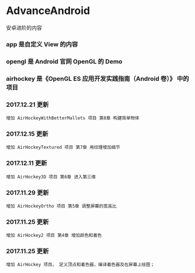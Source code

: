 # AdvanceAndroid
安卓进阶的内容

### app 是自定义 View 的内容
### opengl 是 Android 官网 OpenGL 的 Demo
### airhockey 是《OpenGL ES 应用开发实践指南（Android 卷）》 中的项目


### 2017.12.21 更新
    增加 AirHockeyWithBetterMallets 项目 第8章 构建简单物体
### 2017.12.15 更新
    增加 AirHockeyTextured 项目 第7章 用纹理增加细节
### 2017.12.11 更新
    增加 AirHockey3D 项目 第6章 进入第三维
### 2017.11.29 更新
    增加 AirHockeyOrtho 项目 第5章 调整屏幕的宽高比
### 2017.11.25 更新
    增加 AirHockey2 项目 第4章 增加颜色和着色
### 2017.11.25 更新
    增加 AirHockey 项目， 定义顶点和着色器，编译着色器及在屏幕上绘图；

